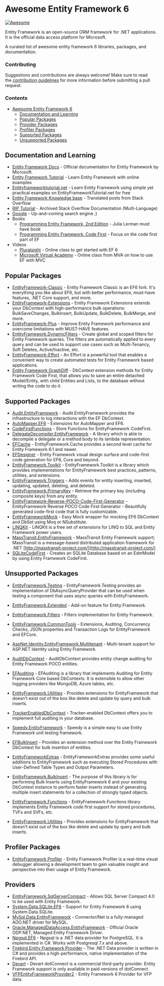 # Awesome Entity Framework 6

[![Awesome](https://awesome.re/badge-flat.svg)](https://awesome.re)

Entity Framework is an open-source ORM framework for .NET applications. It is the official data access platform for Microsoft.

A curated list of awesome entity framework 6 libraries, packages, and documentation.

### Contributing

Suggestions and contributions are always welcome! Make sure to read the <a href="https://github.com/zzzprojects/awesome-entity-framework-6/blob/master/CONTRIBUTING.md">contribution guidelines</a> for more information before submitting a pull request.

### Contents

- [Awesome Entity Framework 6](#awesome-entity-framework-6)
   - [Documentation and Learning](#documentation-and-learning)
   - [Popular Packages](#popular-packages)
   - [Provider Packages](#provider-packages)
   - [Profiler Packages](#profier-packages)
   - [Supported Packages](#supported-packages)
   - [Unsupported Packages](#supported-packages)

## Documentation and Learning

- [Entity Framework Docs](https://github.com/aspnet/EntityFramework.Docs) - Official documentation for Entity Framework by Microsoft.
- [Entity Framework Tutorial](http://entityframework.net/) - Learn Entity Framework with online examples
- [Entityframeworktutorial.net](http://www.entityframeworktutorial.net/) - Learn Entity Framework using simple yet practical examples on EntityFrameworkTutorial.net for free
- [Entity Framework Knowledge base](https://entityframework.net/knowledge-base) - Translated posts from Stack Overflow
- [RIP Tutorial](https://riptutorial.com/entity-framework) - Archived Stack Overflow Documentation (Multi-Language)
- [Google](http://www.letmegooglethat.com/?q=Entity+Framework) - Up-and-coming search engine ;)
- Books
   - [Programming Entity Framework, 2nd Edition](http://shop.oreilly.com/product/9780596807252.do) - Julia Lerman must have book
   - [Programming Entity Framework: Code First](http://shop.oreilly.com/product/0636920022220.do) - Focus on the code first part of EF
- Videos
   - [Pluralsight](https://www.pluralsight.com/courses/entity-framework-6-getting-started) - Online class to get started with EF 6
   - [Microsoft Virtual Academy](https://mva.microsoft.com/en-us/training-courses/implementing-entity-framework-with-mvc-8931?l=e2H2lDC3_8304984382) - Online class from MVA on how to use EF with MVC

## Popular Packages
 - [EntityFramework-Classic](https://github.com/zzzprojects/EntityFramework-Classic) - Entity Framework Classic is an EF6 fork. It's everything you like about EF6, but with better performance, must-have features, .NET Core support, and more.
 - [EntityFramework-Extensions](https://github.com/zzzprojects/EntityFramework-Extensions) - Entity Framework Extensions extends your DbContext with high-performance bulk operations: BulkSaveChanges, BulkInsert, BulkUpdate, BulkDelete, BulkMerge, and more.
  - [EntityFramework-Plus](https://github.com/zzzprojects/EntityFramework-Plus) - Improve Entity Framework performance and overcome limitations with MUST-HAVE features.
 - [EntityFramework.DynamicFilters](https://github.com/zzzprojects/EntityFramework.DynamicFilters) - Create global and scoped filters for Entity Framework queries. The filters are automatically applied to every query and can be used to support use cases such as Multi-Tenancy, Soft Deletes, Active/Inactive, etc.
 - [EntityFramework-Effort](https://github.com/zzzprojects/EntityFramework-Effort) - An Effort is a powerful tool that enables a convenient way to create automated tests for Entity Framework based applications.
 - [Entity Framework GraphDiff](https://github.com/zzzprojects/GraphDiff) - DbContext extension methods for Entity Framework Code First, that allows you to save an entire detached Model/Entity, with child Entities and Lists, to the database without writing the code to do it.
  
## Supported Packages
 - [Audit.EntityFramework](https://github.com/thepirat000/Audit.NET/tree/master/src/Audit.EntityFramework) - Audit.EntityFramework provides the infrastructure to log interactions with the EF DbContext.
 - [AutoMapper.EF6](https://github.com/AutoMapper/AutoMapper.EF6) - Extensions for AutoMapper and EF6.
 - [CodeFirstFunctions](https://github.com/moozzyk/CodeFirstFunctions) - Store Functions for EntityFramework CodeFirst.
 - [DelegateDecompiler.EntityFramework](https://github.com/hazzik/DelegateDecompiler) - A library which is able to decompile a delegate or a method body to its lambda representation.
 - [EFCache](https://github.com/moozzyk/EFCache) - EntityFramework.Cache provides a second level cache for Entity Framework 6.1 and newer.
 - [EFDesigner](https://github.com/msawczyn/EFDesigner) - Entity Framework visual design surface and code-first code generation for EF6, Core and beyond.
 - [EntityFramework.Toolkit](https://github.com/thomasgalliker/EntityFramework.Toolkit) - EntityFramework.Toolkit is a library which provides implementations for EntityFramework best practices, patterns, utilities, and extensions.
 - [EntityFramework.Triggers](https://github.com/NickStrupat/EntityFramework.Triggers) - Adds events for entity inserting, inserted, updating, updated, deleting, and deleted.
 - [EntityFramework.PrimaryKey](https://github.com/NickStrupat/EntityFramework.PrimaryKey) - Retrieve the primary key (including composite keys) from any entity.
 - [EntityFramework-Reverse-POCO-Code-First-Generator](https://github.com/sjh37/EntityFramework-Reverse-POCO-Code-First-Generator) - EntityFramework Reverse POCO Code First Generator - Beautifully generated code-first code that is fully customizable. 
 - [EntityFrameworkMock](https://github.com/huysentruitw/entity-framework-mock) - Easy Mock wrapper for mocking EF6 DbContext and DbSet using Moq or NSubstitute.
 - [LINQKit](https://github.com/scottksmith95/LINQKit) - LINQKit is a free set of extensions for LINQ to SQL and Entity Framework power users.
 - [MassTransit.EntityFramework](https://github.com/MassTransit/MassTransit) - MassTransit Entity Framework support; MassTransit is a message-based distributed application framework for .NET [http://masstransit-project.com/](http://masstransit-project.com/)
- [SQLiteCodeFirst](https://github.com/msallin/SQLiteCodeFirst) - Creates an SQLite Database based on an EdmModel by using Entity Framework CodeFirst.


## Unsupported Packages
- [EntityFramework.Testing](https://github.com/scott-xu/EntityFramework.Testing) - EntityFramework.Testing provides an implementation of DbAsyncQueryProvider that can be used when testing a component that uses async queries with EntityFramework.
- [EntityFramework.Extended](https://github.com/zzzprojects/EntityFramework.Extended) - Add-on feature for Entity Framework.
- [EntityFramework.Filters](https://github.com/jbogard/EntityFramework.Filters) - Filters implementation for Entity Framework.
- [EntityFramework.CommonTools](https://github.com/gnaeus/EntityFramework.CommonTools) - Extensions, Auditing, Concurrency Checks, JSON properties and Transaction Logs for EntityFramework and EFCore.
- [AspNet.Identity.EntityFramework.Multitenant](https://github.com/JSkimming/AspNet.Identity.EntityFramework.Multitenant) - Multi-tenant support for ASP.NET Identity using Entity Framework.
- [AuditDbContext](http://auditdbcontext.codeplex.com/) - AuditDbContext provides entity change auditing for Entity Framework POCO entities.
- [EFAuditing](https://github.com/johannbrink/EFAuditing) - EFAuditing is a library that implements Auditing for Entity Framework Core based DbContexts. It is extensible to allow other logging providers like MongoDB, Azure tables, etc.
- [EntityFramework.Utilities](https://github.com/MikaelEliasson/EntityFramework.Utilities) - Provides extensions for EntityFramework that doesn't exist out of the box like delete and update by query and bulk inserts.
- [TrackerEnabledDbContext](https://github.com/bilal-fazlani/tracker-enabled-dbcontext) - Tracker-enabled DbContext offers you to implement full auditing in your database.
- [Speedy.EntityFramework](https://github.com/BobbyCannon/Speedy) - Speedy is a simple easy to use Entity Framework unit testing framework.
- [EFBulkInsert](https://github.com/andreisabau/EFBulkInsert) - Provides an extension method over the Entity Framework DbContext for bulk insertion of entities.
- [EntityFrameworkExtras](https://github.com/Fodsuk/EntityFrameworkExtras) - EntityFrameworkExtras provides some useful additions to EntityFramework such as executing Stored Procedures with User-Defined Table Types and Output Parameters.
- [EntityFramework.BulkInsert](https://github.com/ghost1face/EntityFramework.BulkInsert) - The purpose of this library is for performing Bulk Inserts using EntityFramework 6 and your existing DbContext instance to perform faster inserts instead of generating multiple insert statements for a collection of strongly typed objects.

- [EntityFramework.Functions](https://github.com/Dixin/EntityFramework.Functions) - EntityFramework.Functions library implements Entity Framework code first support for stored procedures, TVFs and SVFs, etc.
- [EntityFramework.Utilities](https://github.com/RudeySH/EntityFramework.Utilities) - Provides extensions for EntityFramework that doesn't exist out of the box like delete and update by query and bulk inserts.

## Profiler Packages
- [EntityFramework Profiler](https://www.hibernatingrhinos.com/products/EFProf) - Entity Framework Profiler is a real-time visual debugger allowing a development team to gain valuable insight and perspective into their usage of Entity Framework.

## Providers

- [EntityFramework.SqlServerCompact](https://www.nuget.org/packages/EntityFramework.SqlServerCompact) - Allows SQL Server Compact 4.0 to be used with Entity Framework.
- [System.Data.SQLite.EF6](https://www.nuget.org/packages/System.Data.SQLite.EF6) - Support for Entity Framework 6 using System.Data.SQLite.
- [MySql.Data.EntityFramework](https://www.nuget.org/packages/MySql.Data.EntityFramework/) - Connector/Net is a fully-managed ADO.NET driver for MySQL.
- [Oracle.ManagedDataAccess.EntityFramework](https://www.nuget.org/packages/Oracle.ManagedDataAccess.EntityFramework/) - Official Oracle ODP.NET, Managed Entity Framework Driver.
- [Npgsql.EF6](https://www.nuget.org/packages/Npgsql.EF6/) - Npgsql is a .NET data provider for PostgreSQL. It is implemented in C#. Works with Postgresql 7.x and above.
- [Firebird Entity Framework Provider](https://www.nuget.org/packages/EntityFramework.Firebird/) - The .NET Data provider is written in C# and provides a high-performance, native implementation of the Firebird API.
- [Devart](https://www.nuget.org/packages/Devart.Data/) - Devart dotConnect is a commercial third-party provider. Entity Framework support is only available in paid versions of dotConnect.
- [VFPEntityFrameworkProvider2](https://www.nuget.org/packages/VFPEntityFrameworkProvider2/) - Entity Framework 6 Provider for VFP data.
